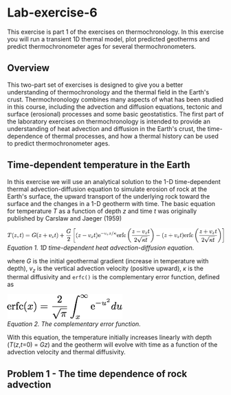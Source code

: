 # Lab-exercise-6
This exercise is part 1 of the exercises on thermochronology.
In this exercise you will run a transient 1D thermal model, plot predicted geotherms and predict thermochronometer ages for several thermochronometers.

## Overview
This two-part set of exercises is designed to give you a better understanding of thermochronology and the thermal field in the Earth's crust.
Thermochronology combines many aspects of what has been studied in this course, including the advection and diffusion equations, tectonic and surface (erosional) processes and some basic geostatistics.
The first part of the laboratory exercises on thermochronology is intended to provide an understanding of heat advection and diffusion in the Earth's crust, the time-dependence of thermal processes, and how a thermal history can be used to predict thermochronometer ages.

## Time-dependent temperature in the Earth
In this exercise we will use an analytical solution to the 1-D time-dependent thermal advection-diffusion equation to simulate erosion of rock at the Earth's surface, the upward transport of the underlying rock toward the surface and the changes in a 1-D geotherm with time.
The basic equation for temperature *T* as a function of depth *z* and time *t* was originally published by Carslaw and Jaeger (1959)

![Equation 1](Images/Equation1.png)<br/> *Equation 1. 1D time-dependent heat advection-diffusion equation.*

where *G* is the initial geothermal gradient (increase in temperature with depth), *v*<sub>*z*</sub> is the vertical advection velocity (positive upward), *κ* is the thermal diffusivity and `erfc()` is the complementary error function, defined as

![Equation 2](Images/Equation2.png)<br/> *Equation 2. The complementary error function.*

With this equation, the temperature initially increases linearly with depth (*T*(*z*,*t*=0) = *Gz*) and the geotherm will evolve with time as a function of the advection velocity and thermal diffusivity.

## Problem 1 - The time dependence of rock advection
